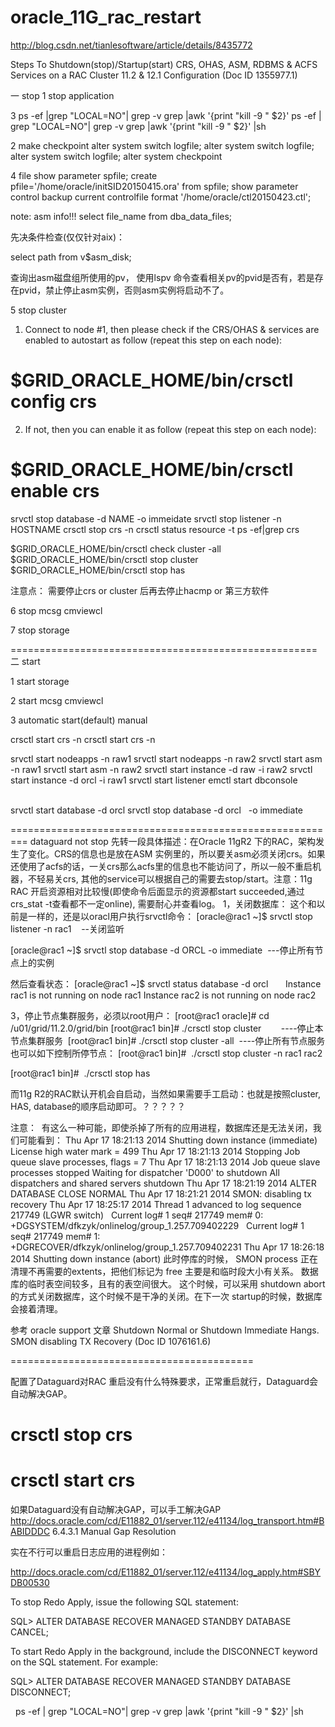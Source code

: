 # oracle_11G_rac_restart

http://blog.csdn.net/tianlesoftware/article/details/8435772

Steps To Shutdown(stop)/Startup(start) CRS, OHAS, ASM, RDBMS & ACFS Services on a RAC Cluster 11.2 & 12.1 Configuration (Doc ID 1355977.1)



一 stop
 1 stop application


3 
ps -ef |grep "LOCAL=NO"| grep -v grep |awk '{print "kill -9 " $2}'
ps -ef | grep "LOCAL=NO"| grep -v grep |awk '{print "kill -9 " $2}' |sh

2 make checkpoint
 alter system switch logfile;
 alter system switch logfile;
 alter system switch logfile;
 alter system checkpoint



 4 file
 show parameter spfile;
 create pfile='/home/oracle/initSID20150415.ora' from spfile;
 show parameter control
 backup current controlfile format '/home/oracle/ctl20150423.ctl';

 note: asm info!!!
 select file_name from dba_data_files;

 先决条件检查(仅仅针对aix)：

 select path from v$asm_disk;

 查询出asm磁盘组所使用的pv，
 使用lspv 命令查看相关pv的pvid是否有，若是存在pvid，禁止停止asm实例，否则asm实例将启动不了。


5 stop cluster
1) Connect to node #1, then please check if the CRS/OHAS & services are enabled to autostart as follow (repeat this step on each node):
# $GRID_ORACLE_HOME/bin/crsctl config crs
2) If not, then you can enable it as follow (repeat this step on each node):
# $GRID_ORACLE_HOME/bin/crsctl enable crs
srvctl stop database -d NAME -o immeidate
srvctl stop listener -n HOSTNAME
crsctl stop crs -n
crsctl status resource -t
ps -ef|grep crs


$GRID_ORACLE_HOME/bin/crsctl check cluster -all
$GRID_ORACLE_HOME/bin/crsctl stop cluster
$GRID_ORACLE_HOME/bin/crsctl stop has 


注意点： 需要停止crs or cluster 后再去停止hacmp or 第三方软件

 6 stop mcsg
 cmviewcl


7 stop storage



	

=====================================================
 二 start

 1 start storage

 2 start mcsg
 cmviewcl

 3 automatic start(default)
 manual    

 crsctl start crs -n
 crsctl start crs -n


 srvctl start nodeapps -n raw1
 srvctl start nodeapps -n raw2
 srvctl start asm -n raw1
 srvctl start asm -n raw2
 srvctl start instance -d raw -i raw2
 srvctl start instance -d orcl -i raw1
 srvctl start listener
 emctl start dbconsole
                

 srvctl start database -d orcl
 srvctl stop database -d orcl   -o immediate

 =========================================================
 dataguard not stop
先转一段具体描述：在Oracle 11gR2 下的RAC，架构发生了变化。CRS的信息也是放在ASM 实例里的，所以要关asm必须关闭crs。如果还使用了acfs的话，一关crs那么acfs里的信息也不能访问了，所以一般不重启机器，不轻易关crs, 其他的service可以根据自己的需要去stop/start。注意：11g RAC 开启资源相对比较慢(即使命令后面显示的资源都start succeeded,通过crs_stat -t查看都不一定online), 需要耐心并查看log。
1，关闭数据库：
 这个和以前是一样的，还是以oracl用户执行srvctl命令：
[oracle@rac1 ~]$ srvctl stop listener -n rac1    --关闭监听

[oracle@rac1 ~]$ srvctl stop database -d ORCL -o immediate  ---停止所有节点上的实例



然后查看状态：
 [oracle@rac1 ~]$ srvctl status database -d orcl      
 Instance rac1 is not running on node rac1
 Instance rac2 is not running on node rac2



3，停止节点集群服务，必须以root用户：
 [root@rac1 oracle]# cd /u01/grid/11.2.0/grid/bin
 [root@rac1 bin]# ./crsctl stop cluster        ----停止本节点集群服务 
 [root@rac1 bin]# ./crsctl stop cluster -all  ----停止所有节点服务
 也可以如下控制所停节点：
 [root@rac1 bin]#  ./crsctl stop cluster -n rac1 rac2

[root@rac1 bin]#  ./crsctl stop has


而11g R2的RAC默认开机会自启动，当然如果需要手工启动：也就是按照cluster, HAS, database的顺序启动即可。？？？？？


注意：
 有这么一种可能，即使杀掉了所有的应用进程，数据库还是无法关闭，我们可能看到：
Thu Apr 17 18:21:13 2014
Shutting down instance (immediate)
License high water mark = 499
Thu Apr 17 18:21:13 2014
Stopping Job queue slave processes, flags = 7
Thu Apr 17 18:21:13 2014
Job queue slave processes stopped
Waiting for dispatcher 'D000' to shutdown
All dispatchers and shared servers shutdown
Thu Apr 17 18:21:19 2014
ALTER DATABASE CLOSE NORMAL
Thu Apr 17 18:21:21 2014
SMON: disabling tx recovery
Thu Apr 17 18:25:17 2014
Thread 1 advanced to log sequence 217749 (LGWR switch)
  Current log# 1 seq# 217749 mem# 0: +DGSYSTEM/dfkzyk/onlinelog/group_1.257.709402229
  Current log# 1 seq# 217749 mem# 1: +DGRECOVER/dfkzyk/onlinelog/group_1.257.709402231
Thu Apr 17 18:26:18 2014
Shutting down instance (abort)
此时停库的时候， SMON process 正在清理不再需要的extents，把他们标记为 free
主要是和临时段大小有关系。
数据库的临时表空间较多，且有的表空间很大。
这个时候，可以采用 shutdown abort的方式关闭数据库，这个时候不是干净的关闭。在下一次 startup的时候，数据库会接着清理。


参考 oracle support 文章
Shutdown Normal or Shutdown Immediate Hangs. SMON disabling TX Recovery (Doc ID 1076161.6)


==========================================

配置了Dataguard对RAC 重启没有什么特殊要求，正常重启就行，Dataguard会自动解决GAP。

 # crsctl stop crs
 # crsctl start crs

 如果Dataguard没有自动解决GAP，可以手工解决GAP
 http://docs.oracle.com/cd/E11882_01/server.112/e41134/log_transport.htm#BABIDDDC
 6.4.3.1 Manual Gap Resolution

 实在不行可以重启日志应用的进程例如：

 http://docs.oracle.com/cd/E11882_01/server.112/e41134/log_apply.htm#SBYDB00530

 To stop Redo Apply, issue the following SQL statement:

 SQL> ALTER DATABASE RECOVER MANAGED STANDBY DATABASE CANCEL;


 To start Redo Apply in the background, include the DISCONNECT keyword on the SQL statement. For example:

 SQL> ALTER DATABASE RECOVER MANAGED STANDBY DATABASE DISCONNECT;

 
ps -ef | grep "LOCAL=NO"| grep -v grep |awk '{print "kill -9 " $2}' |sh
